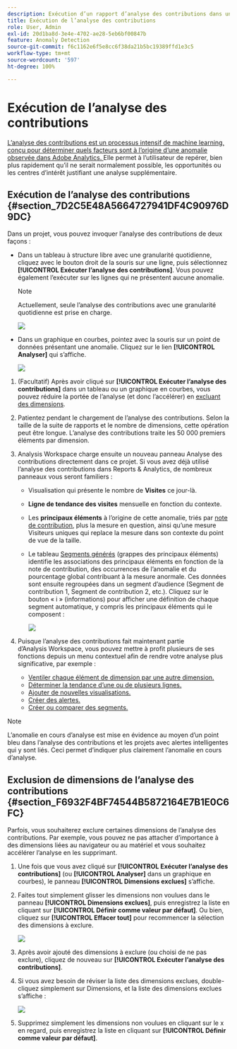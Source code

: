 ```yaml
---
description: Exécution d’un rapport d’analyse des contributions dans un projet Workspace.
title: Exécution de l’analyse des contributions
role: User, Admin
exl-id: 20d1ba8d-3e4e-4702-ae28-5eb6bf00847b
feature: Anomaly Detection
source-git-commit: f6c1162e6f5e8cc6f38da21b5bc19389ffd1e3c5
workflow-type: tm+mt
source-wordcount: '597'
ht-degree: 100%

---
```


# Exécution de l’analyse des contributions

[L’analyse des contributions est un processus intensif de machine learning, conçu pour déterminer quels facteurs sont à l’origine d’une anomalie observée dans Adobe Analytics. ](/help/analyze/analysis-workspace/virtual-analyst/contribution-analysis/ca-tokens.md) Elle permet à l’utilisateur de repérer, bien plus rapidement qu’il ne serait normalement possible, les opportunités ou les centres d’intérêt justifiant une analyse supplémentaire.

## Exécution de l’analyse des contributions {#section_7D2C5E48A5664727941DF4C90976D9DC}

Dans un projet, vous pouvez invoquer l’analyse des contributions de deux façons :

* Dans un tableau à structure libre avec une granularité quotidienne, cliquez avec le bouton droit de la souris sur une ligne, puis sélectionnez **[!UICONTROL Exécuter l’analyse des contributions]**. Vous pouvez également l’exécuter sur les lignes qui ne présentent aucune anomalie.

  >[!NOTE]
  >
  >Actuellement, seule l’analyse des contributions avec une granularité quotidienne est prise en charge.

  ![](assets/run_ca.png)

* Dans un graphique en courbes, pointez avec la souris sur un point de données présentant une anomalie. Cliquez sur le lien **[!UICONTROL Analyser]** qui s’affiche.

  ![](assets/contribution-analysis.png)

1. (Facultatif) Après avoir cliqué sur **[!UICONTROL Exécuter l’analyse des contributions]** dans un tableau ou un graphique en courbes, vous pouvez réduire la portée de l’analyse (et donc l’accélérer) en [excluant des dimensions](#section_F6932F4BF74544B5872164E7B1E0C6FC).

1. Patientez pendant le chargement de l’analyse des contributions. Selon la taille de la suite de rapports et le nombre de dimensions, cette opération peut être longue. L’analyse des contributions traite les 50 000 premiers éléments par dimension.
1. Analysis Workspace charge ensuite un nouveau panneau Analyse des contributions directement dans ce projet. Si vous avez déjà utilisé l’analyse des contributions dans Reports &amp; Analytics, de nombreux panneaux vous seront familiers :

   * Visualisation qui présente le nombre de **Visites** ce jour-là.
   * **Ligne de tendance des visites** mensuelle en fonction du contexte.
   * Les **principaux éléments** à l’origine de cette anomalie, triés par [note de contribution](https://experienceleague.adobe.com/docs/analytics/analyze/analysis-workspace/virtual-analyst/contribution-analysis/ca-tokens.html?lang=fr), plus la mesure en question, ainsi qu’une mesure Visiteurs uniques qui replace la mesure dans son contexte du point de vue de la taille.

   * Le tableau [Segments générés](https://experienceleague.adobe.com/docs/analytics/components/segmentation/segmentation-workflow/seg-build.html?lang=fr) (grappes des principaux éléments) identifie les associations des principaux éléments en fonction de la note de contribution, des occurrences de l’anomalie et du pourcentage global contribuant à la mesure anormale. Ces données sont ensuite regroupées dans un segment d’audience (Segment de contribution 1, Segment de contribution 2, etc.). Cliquez sur le bouton « i » (informations) pour afficher une définition de chaque segment automatique, y compris les principaux éléments qui le composent :

     ![](assets/auto_segment.png)

1. Puisque l’analyse des contributions fait maintenant partie d’Analysis Workspace, vous pouvez mettre à profit plusieurs de ses fonctions depuis un menu contextuel afin de rendre votre analyse plus significative, par exemple :

   * [Ventiler chaque élément de dimension par une autre dimension.](/help/analyze/analysis-workspace/components/dimensions/t-breakdown-fa.md)
   * [Déterminer la tendance d’une ou de plusieurs lignes.](/help/analyze/analysis-workspace/home.md#section_34930C967C104C2B9092BA8DCF2BF81A)
   * [Ajouter de nouvelles visualisations.](/help/analyze/analysis-workspace/visualizations/freeform-analysis-visualizations.md)
   * [Créer des alertes.](/help/components/c-alerts/intellligent-alerts.md)
   * [Créer ou comparer des segments.](/help/analyze/analysis-workspace/c-panels/c-segment-comparison/segment-comparison.md)

>[!NOTE]
>
>L’anomalie en cours d’analyse est mise en évidence au moyen d’un point bleu dans l’analyse des contributions et les projets avec alertes intelligentes qui y sont liés. Ceci permet d’indiquer plus clairement l’anomalie en cours d’analyse.

## Exclusion de dimensions de l’analyse des contributions {#section_F6932F4BF74544B5872164E7B1E0C6FC}

Parfois, vous souhaiterez exclure certaines dimensions de l’analyse des contributions. Par exemple, vous pouvez ne pas attacher d’importance à des dimensions liées au navigateur ou au matériel et vous souhaitez accélérer l’analyse en les supprimant.

1. Une fois que vous avez cliqué sur **[!UICONTROL Exécuter l’analyse des contributions]** (ou **[!UICONTROL Analyser]** dans un graphique en courbes), le panneau **[!UICONTROL Dimensions exclues]** s’affiche.

1. Faites tout simplement glisser les dimensions non voulues dans le panneau **[!UICONTROL Dimensions exclues]**, puis enregistrez la liste en cliquant sur **[!UICONTROL Définir comme valeur par défaut]**. Ou bien, cliquez sur **[!UICONTROL Effacer tout]** pour recommencer la sélection des dimensions à exclure.

   ![](assets/exclude_dimensions.png)

1. Après avoir ajouté des dimensions à exclure (ou choisi de ne pas exclure), cliquez de nouveau sur **[!UICONTROL Exécuter l’analyse des contributions]**.
1. Si vous avez besoin de réviser la liste des dimensions exclues, double-cliquez simplement sur Dimensions, et la liste des dimensions exclues s’affiche :

   ![](assets/excluded-dimensions.png)

1. Supprimez simplement les dimensions non voulues en cliquant sur le x en regard, puis enregistrez la liste en cliquant sur **[!UICONTROL Définir comme valeur par défaut]**.
